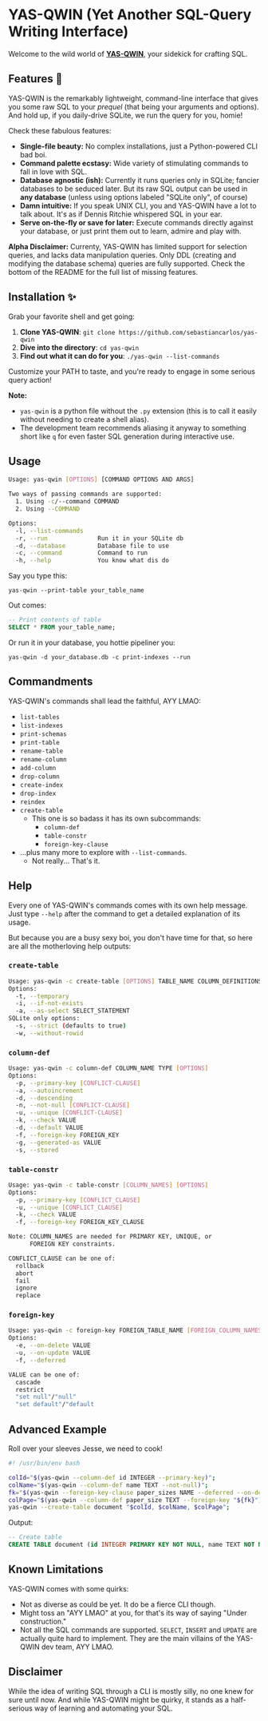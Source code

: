 # YAS-QWIN (Yet Another SQL-Query Writing Interface)

Welcome to the wild world of
**[YAS-QWIN](https://github.com/sebastiancarlos/yas-qwin)**, your
sidekick for crafting SQL.

## Features 🌈

YAS-QWIN is the remarkably lightweight, command-line interface that gives you
some raw SQL to your _prequel_ (that being your arguments and options). And hold
up, if you daily-drive SQLite, we run the query for you, homie!

Check these fabulous features:

- **Single-file beauty:** No complex installations, just a Python-powered CLI
  bad boi.
- **Command palette ecstasy:** Wide variety of stimulating commands to fall in
  love with SQL.
- **Database agnostic (ish):** Currently it runs queries only in SQLite;
  fancier databases to be seduced later. But its raw SQL output can be used in
  **any database** (unless using options labeled "SQLite only", of course)
- **Damn intuitive:** If you speak UNIX CLI, you and YAS-QWIN have a lot to
  talk about. It's as if Dennis Ritchie whispered SQL in your ear.
- **Serve on-the-fly or save for later:** Execute commands directly against
  your database, or just print them out to learn, admire and play with.

**Alpha Disclaimer:** Currenty, YAS-QWIN has limited support for selection
queries, and lacks data manipulation queries. Only DDL (creating and modifying
the database schema) queries are fully supported. Check the bottom of the
README for the full list of missing features.

## Installation ✨

Grab your favorite shell and get going:

1. **Clone YAS-QWIN**: `git clone https://github.com/sebastiancarlos/yas-qwin`
2. **Dive into the directory**: `cd yas-qwin`
3. **Find out what it can do for you**: `./yas-qwin --list-commands`

Customize your PATH to taste, and you're ready to engage in some serious query action!

**Note:**
- `yas-qwin` is a python file without the `.py` extension (this is to call
  it easily without needing to create a shell alias).
- The development team recommends aliasing it anyway to something short like
  `q` for even faster SQL generation during interactive use.

## Usage

```bash
Usage: yas-qwin [OPTIONS] [COMMAND OPTIONS AND ARGS]

Two ways of passing commands are supported:
  1. Using -c/--command COMMAND
  2. Using --COMMAND

Options:
  -l, --list-commands
  -r, --run              Run it in your SQLite db
  -d, --database         Database file to use
  -c, --command          Command to run
  -h, --help             You know what dis do
```

Say you type this:

`yas-qwin --print-table your_table_name`

Out comes:

```sql
-- Print contents of table
SELECT * FROM your_table_name;
```

Or run it in your database, you hottie pipeliner you:

`yas-qwin -d your_database.db -c print-indexes --run`

## Commandments

YAS-QWIN's commands shall lead the faithful, AYY LMAO:

- `list-tables`
- `list-indexes`
- `print-schemas`
- `print-table`
- `rename-table`
- `rename-column`
- `add-column`
- `drop-column`
- `create-index`
- `drop-index`
- `reindex`
- `create-table`
  - This one is so badass it has its own subcommands:
    - `column-def`
    - `table-constr`
    - `foreign-key-clause`
- ...plus many more to explore with `--list-commands`.
  - Not really... That's it.

## Help

Every one of YAS-QWIN's commands comes with its own help message. Just type
`--help` after the command to get a detailed explanation of its usage.

But because you are a busy sexy boi, you don't have time for that, so here are
all the motherloving help outputs:

### `create-table`

```bash
Usage: yas-qwin -c create-table [OPTIONS] TABLE_NAME COLUMN_DEFINITIONS [TABLE_CONSTRAINTS]
Options:
  -t, --temporary
  -i, --if-not-exists
  -a, --as-select SELECT_STATEMENT
SQLite only options:
  -s, --strict (defaults to true)
  -w, --without-rowid
```

### `column-def`

```bash
Usage: yas-qwin -c column-def COLUMN_NAME TYPE [OPTIONS]
Options:
  -p, --primary-key [CONFLICT-CLAUSE]
  -a, --autoincrement
  -d, --descending
  -n, --not-null [CONFLICT-CLAUSE]
  -u, --unique [CONFLICT-CLAUSE]
  -k, --check VALUE
  -d, --default VALUE
  -f, --foreign-key FOREIGN_KEY
  -g, --generated-as VALUE
  -s, --stored
```

### `table-constr`

```bash
Usage: yas-qwin -c table-constr [COLUMN_NAMES] [OPTIONS]
Options:
  -p, --primary-key [CONFLICT_CLAUSE]
  -u, --unique [CONFLICT_CLAUSE]
  -k, --check VALUE
  -f, --foreign-key FOREIGN_KEY_CLAUSE

Note: COLUMN_NAMES are needed for PRIMARY KEY, UNIQUE, or
      FOREIGN KEY constraints.

CONFLICT_CLAUSE can be one of:
  rollback
  abort
  fail
  ignore
  replace
```

### `foreign-key`

```bash
Usage: yas-qwin -c foreign-key FOREIGN_TABLE_NAME [FOREIGN_COLUMN_NAMES]
Options:
  -e, --on-delete VALUE
  -u, --on-update VALUE
  -f, --deferred

VALUE can be one of:
  cascade
  restrict
  "set null"/"null"
  "set default"/"default
```

## Advanced Example

Roll over your sleeves Jesse, we need to cook!

```bash
#! /usr/bin/env bash

colId="$(yas-qwin --column-def id INTEGER --primary-key)";
colName="$(yas-qwin --column-def name TEXT --not-null)";
fk="$(yas-qwin --foreign-key-clause paper_sizes NAME --deferred --on-delete cascade --on-update cascade)";
colPage="$(yas-qwin --column-def paper_size TEXT --foreign-key "${fk}")";
yas-qwin --create-table document "$colId, $colName, $colPage";
```

Output:

```sql
-- Create table
CREATE TABLE document (id INTEGER PRIMARY KEY NOT NULL, name TEXT NOT NULL, paper_size TEXT REFERENCES paper_sizes (NAME) ON DELETE CASCADE ON UPDATE CASCADE DEFERRABLE INITIALLY DEFERRED) STRICT
```

## Known Limitations

YAS-QWIN comes with some quirks:

- Not as diverse as could be yet. It do be a fierce CLI though.
- Might toss an "AYY LMAO" at you, for that's its way of saying "Under
  construction."
- Not all the SQL commands are supported. `SELECT`, `INSERT` and `UPDATE` are
  actually quite hard to implement. They are the main villains of the YAS-QWIN
  dev team, AYY LMAO.

## Disclaimer

While the idea of writing SQL through a CLI is mostly silly, no one knew for
sure until now. And while YAS-QWIN might be quirky, it stands as a half-serious
way of learning and automating your SQL.
